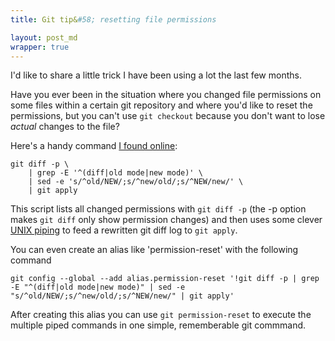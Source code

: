 ```yaml
---
title: Git tip&#58; resetting file permissions

layout: post_md
wrapper: true
---
```

I'd like to share a little trick I have been using a lot the last few months.

Have you ever been in the situation where you changed file permissions on some files within a certain git repository and where you'd like to reset the permissions, but you can't use `git checkout` because you don't want to lose *actual* changes to the file?

Here's a handy command [I found online][stackoverflow]:

	git diff -p \
	    | grep -E '^(diff|old mode|new mode)' \
	    | sed -e 's/^old/NEW/;s/^new/old/;s/^NEW/new/' \
	    | git apply

This script lists all changed permissions with `git diff -p` (the -p option makes `git diff` only show permission changes) and then uses some clever [UNIX piping][piping] to feed a rewritten git diff log to `git apply`.

You can even create an alias like 'permission-reset' with the following command

	git config --global --add alias.permission-reset '!git diff -p | grep -E "^(diff|old mode|new mode)" | sed -e "s/^old/NEW/;s/^new/old/;s/^NEW/new/" | git apply'

After creating this alias you can use `git permission-reset` to execute the multiple piped commands in one simple, rememberable git commmand.


[stackoverflow]: http://stackoverflow.com/questions/2517339/git-how-to-recover-the-file-permissions-git-thinks-the-file-should-be
[piping]: /2012/08/how-to-delete-a-file-when-its-in-use-os-x